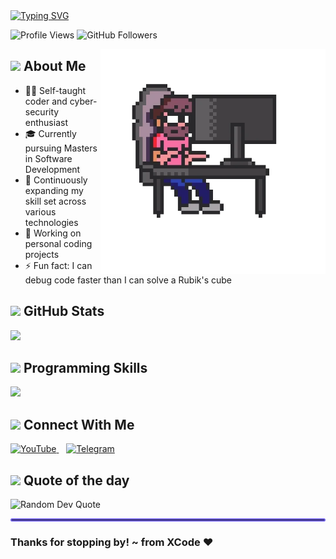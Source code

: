 <div align="left">
<a href="https://git.io/typing-svg">
  <img src="https://readme-typing-svg.demolab.com?font=JetBrains+Mono&weight=500&size=30&duration=3000&pause=1000&color=00FF00&center=false&vCenter=true&width=700&height=60&lines=Hey,+It's+Me+1337XCode!;I'm+a+Masters+Student+at+QUB!;Currently+learning+Software+Development..." alt="Typing SVG" />
</a>
</div>

<p align="left">
  <img src="https://komarev.com/ghpvc/?username=1337Xcode&style=for-the-badge&color=6c5ce7" alt="Profile Views" />
  <img src="https://img.shields.io/github/followers/1337Xcode?label=Followers&style=for-the-badge&color=0984e3" alt="GitHub Followers" />
</p>

<a href="https://t.me/XCode">
  <img align="right" alt="1337XCode's Personal" width="360" src="https://github.com/1337Xcode/1337Xcode/blob/main/Assets/Coding.webp" />
</a>

## <img src="https://media.giphy.com/media/VgCDAzcKvsR6OM0uWg/giphy.gif" width="50"> About Me
- 👨‍💻 Self-taught coder and cyber-security enthusiast
- 🎓 Currently pursuing Masters in Software Development
- 🌱 Continuously expanding my skill set across various technologies
- 🔭 Working on personal coding projects
- ⚡ Fun fact: I can debug code faster than I can solve a Rubik's cube

## <img src="https://media2.giphy.com/media/QssGEmpkyEOhBCb7e1/giphy.gif" width="40"> GitHub Stats
<div align="left">
  <a href="https://github.com/1337Xcode">
    <img width="450" src="https://github-profile-summary-cards.vercel.app/api/cards/profile-details?username=1337Xcode&theme=tokyonight" />
  </a>
</div>

## <img src="https://media.giphy.com/media/WUlplcMpOCEmTGBtBW/giphy.gif" width="40"> Programming Skills

<p align="left">
  <a href="https://skillicons.dev">
    <img src="https://skillicons.dev/icons?i=java,spring,html,css,js,nodejs,express,git,bash,mysql,docker,python,mongodb,selenium,jenkins,githubactions&perline=8" />
  </a>
</p>

## <img src="https://raw.githubusercontent.com/ShahriarShafin/ShahriarShafin/main/Assets/handshake.gif" width="40"> Connect With Me

<div align="left">
  <a href="https://www.youtube.com/channel/UCTuxcRS1j30xYrqTqiykZzQ?sub_confirmation=1">
     <img src="https://img.shields.io/badge/YouTube-FF0000?style=for-the-badge&logo=youtube&logoColor=white" alt="YouTube"/>
   </a>
   &nbsp;&nbsp;
   <a href="https://t.me/+qLf-HkRjaEVmMjll">
     <img src="https://img.shields.io/badge/Telegram-26A5E4?style=for-the-badge&logo=telegram&logoColor=white" alt="Telegram"/>
   </a>
 </div>

## <img src="https://media0.giphy.com/media/v1.Y2lkPTc5MGI3NjExeGl2Nmc0bmdkaXE2M2YwajU4ZXhvZzV4OXh0Zmx2Zmt2ZDdva20zcyZlcD12MV9pbnRlcm5hbF9naWZfYnlfaWQmY3Q9dHM/tgsigLDO7znBCiiOcO/giphy.gif" width="35"> Quote of the day

<div align="left">
  <img src="https://quotes-github-readme.vercel.app/api?type=horizontal&theme=tokyonight" alt="Random Dev Quote"/>
</div>

<hr style="border: 2px solid #6c5ce7; border-radius: 5px;">

<div align="left">
  <h3>Thanks for stopping by! ~ from XCode ❤️</h3>
</div>
